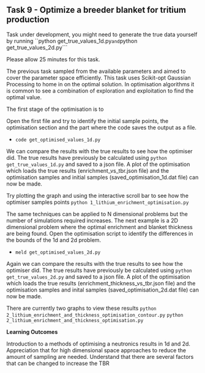 
## <a name="task9"></a>Task 9 - Optimize a breeder blanket for tritium production

Task under development, you might need to generate the true data yourself by running ``python get_true_values_1d.py``` and ```python get_true_values_2d.py```

Please allow 25 minutes for this task.

The previous task sampled from the available parameters and aimed to cover the parameter space efficiently. This task uses  Scikit-opt Gaussian Processing to home in on the optimal solution. In optimisation algorithms it is common to see a combination of exploration and exploitation to find the optimal value.

The first stage of the optimisation is to 

Open the first file and try to identify the initial sample points, the optimisation section and the part where the code saves the output as a file.

- ```code get_optimised_values_1d.py```

We can compare the results with the true results to see how the optimiser did. The true results have previously be calculated using ```python get_true_values_1d.py``` and saved to a json file. A plot of the optimisation which loads the true results (enrichment_vs_tbr.json file) and the optimisation samples and initial samples (saved_optimisation_1d.dat file) can now be made.

Try plotting the graph and using the interactive scroll bar to see how the optimiser samples points ```python 1_lithium_enrichment_optimisation.py```

The same techniques can be applied to N dimensional problems but the number of simulations required increases. The next example is a 2D dimensional problem where the optimal enrichment and blanket thickness are being found. Open the optimisation script to identify the differences in the bounds of the 1d and 2d problem.

- ```meld get_optimised_values_2d.py```

Again we can compare the results with the true results to see how the optimiser did. The true results have previously be calculated using ```python get_true_values_2d.py``` and saved to a json file. A plot of the optimisation which loads the true results (enrichment_thickness_vs_tbr.json file) and the optimisation samples and inital samples (saved_optimisation_2d.dat file) can now be made.

There are currently two graphs to view these results
```python 2_lithium_enrichment_and_thickness_optimisation_contour.py```
```python 2_lithium_enrichment_and_thickness_optimisation.py```



**Learning Outcomes**

Introduction to a methods of optimising a neutronics results in 1d and 2d.
Appreciation that for high dimensional space approaches to reduce the amount of sampling are needed.
Understand that there are several factors that can be changed to increase the TBR
